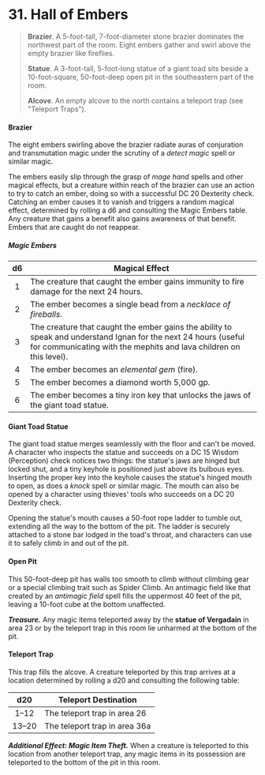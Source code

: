 # 31. Hall of Embers

>**Brazier**. A 5-foot-tall, 7-foot-diameter stone brazier dominates the northwest part of the room. Eight embers gather and swirl above the empty brazier like fireflies.
>
>**Statue**. A 3-foot-tall, 5-foot-long statue of a giant toad sits beside a 10-foot-square, 50-foot-deep open pit in the southeastern part of the room.
>
>**Alcove**. An empty alcove to the north contains a teleport trap (see "Teleport Traps").
>

#### Brazier

The eight embers swirling above the brazier radiate auras of conjuration and transmutation magic under the scrutiny of a *detect magic* spell or similar magic.

The embers easily slip through the grasp of *mage hand* spells and other magical effects, but a creature within reach of the brazier can use an action to try to catch an ember, doing so with a successful DC 20 Dexterity check. Catching an ember causes it to vanish and triggers a random magical effect, determined by rolling a d6 and consulting the Magic Embers table. Any creature that gains a benefit also gains awareness of that benefit. Embers that are caught do not reappear.

##### Magic Embers
|  d6 | Magical Effect                                                                                                                                                                        |
|:---:|---------------------------------------------------------------------------------------------------------------------------------------------------------------------------------------|
|  1  | The creature that caught the ember gains immunity to fire damage for the next 24 hours.                                                                                               |
|  2  | The ember becomes a single bead from a *necklace of *fireballs**.                                                                                                                     |
|  3  | The creature that caught the ember gains the ability to speak and understand Ignan for the next 24 hours (useful for communicating with the mephits and lava children on this level). |
|  4  | The ember becomes an *elemental gem* (fire).                                                                                                                                          |
|  5  | The ember becomes a diamond worth 5,000 gp.                                                                                                                                           |
|  6  | The ember becomes a tiny iron key that unlocks the jaws of the giant toad statue.                                                                                                     |

#### Giant Toad Statue

The giant toad statue merges seamlessly with the floor and can't be moved. A character who inspects the statue and succeeds on a DC 15 Wisdom (Perception) check notices two things: the statue's jaws are hinged but locked shut, and a tiny keyhole is positioned just above its bulbous eyes. Inserting the proper key into the keyhole causes the statue's hinged mouth to open, as does a *knock* spell or similar magic. The mouth can also be opened by a character using thieves' tools who succeeds on a DC 20 Dexterity check.

Opening the statue's mouth causes a 50-foot rope ladder to tumble out, extending all the way to the bottom of the pit. The ladder is securely attached to a stone bar lodged in the toad's throat, and characters can use it to safely climb in and out of the pit.

#### Open Pit

This 50-foot-deep pit has walls too smooth to climb without climbing gear or a special climbing trait such as Spider Climb. An antimagic field like that created by an *antimagic field* spell fills the uppermost 40 feet of the pit, leaving a 10-foot cube at the bottom unaffected.

***Treasure.*** Any magic items teleported away by the **statue of Vergadain** in area 23 or by the teleport trap in this room lie unharmed at the bottom of the pit.

#### Teleport Trap

This trap fills the alcove. A creature teleported by this trap arrives at a location determined by rolling a d20 and consulting the following table:

|  d20  | Teleport Destination          |
|:-----:|-------------------------------|
|  1–12 | The teleport trap in area 26  |
| 13–20 | The teleport trap in area 36a |

***Additional Effect: Magic Item Theft.*** When a creature is teleported to this location from another teleport trap, any magic items in its possession are teleported to the bottom of the pit in this room.